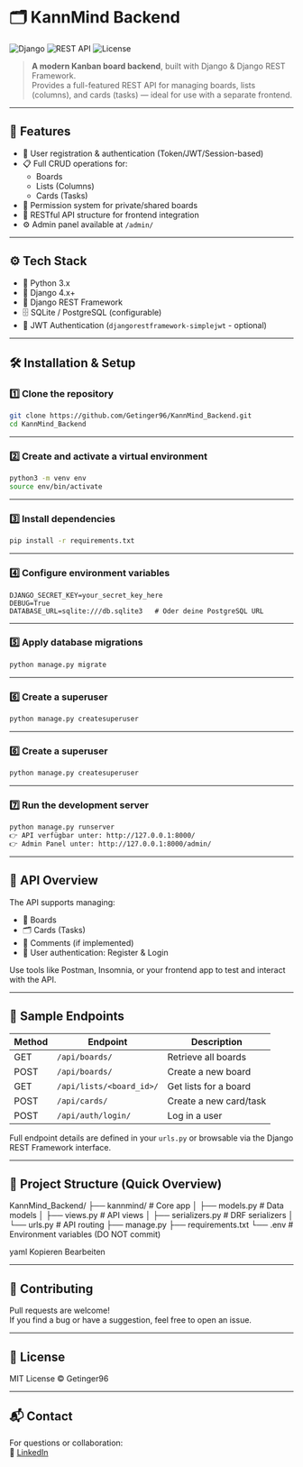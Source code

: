 # 🗂️ KannMind Backend

![Django](https://img.shields.io/badge/Django-4.x+-green.svg)
![REST API](https://img.shields.io/badge/REST-API-blue.svg)
![License](https://img.shields.io/github/license/Getinger96/KannMind_Backend)

> **A modern Kanban board backend**, built with Django & Django REST Framework.  
> Provides a full-featured REST API for managing boards, lists (columns), and cards (tasks) — ideal for use with a separate frontend.

---

## 🚀 Features

- 🔐 User registration & authentication (Token/JWT/Session-based)
- 📋 Full CRUD operations for:
  - Boards
  - Lists (Columns)
  - Cards (Tasks)
- 👥 Permission system for private/shared boards
- 🧩 RESTful API structure for frontend integration
- ⚙️ Admin panel available at `/admin/`

---

## ⚙️ Tech Stack

- 🐍 Python 3.x  
- 🧬 Django 4.x+  
- 🔌 Django REST Framework  
- 🗄️ SQLite / PostgreSQL (configurable)  
- 🔐 JWT Authentication (`djangorestframework-simplejwt` - optional)

---

## 🛠️ Installation & Setup

### 1️⃣ Clone the repository

```bash
git clone https://github.com/Getinger96/KannMind_Backend.git
cd KannMind_Backend
```

---

### 2️⃣ Create and activate a virtual environment

```bash
python3 -m venv env
source env/bin/activate   
```

---

### 3️⃣ Install dependencies

```bash
pip install -r requirements.txt
```

---


### 4️⃣ Configure environment variables

```env
DJANGO_SECRET_KEY=your_secret_key_here
DEBUG=True
DATABASE_URL=sqlite:///db.sqlite3   # Oder deine PostgreSQL URL
```

---

### 5️⃣ Apply database migrations

```bash
python manage.py migrate
```

---

### 6️⃣ Create a superuser

```bash
python manage.py createsuperuser
```

---


### 6️⃣ Create a superuser

```bash
python manage.py createsuperuser
```

---

### 7️⃣ Run the development server

```bash
python manage.py runserver
👉 API verfügbar unter: http://127.0.0.1:8000/
👉 Admin Panel unter: http://127.0.0.1:8000/admin/
```

----

## 📖 API Overview

The API supports managing:

- 🧩 Boards  
- 🗂️ Cards (Tasks)  
- 💬 Comments (if implemented)  
- 👤 User authentication: Register & Login  

Use tools like Postman, Insomnia, or your frontend app to test and interact with the API.

---

## 🧪 Sample Endpoints

| Method | Endpoint              | Description              |
|--------|-----------------------|--------------------------|
| GET    | `/api/boards/`        | Retrieve all boards      |
| POST   | `/api/boards/`        | Create a new board       |
| GET    | `/api/lists/<board_id>/` | Get lists for a board   |
| POST   | `/api/cards/`         | Create a new card/task   |
| POST   | `/api/auth/login/`    | Log in a user            |

Full endpoint details are defined in your `urls.py` or browsable via the Django REST Framework interface.

---

## 📂 Project Structure (Quick Overview)

KannMind_Backend/
├── kannmind/ # Core app
│ ├── models.py # Data models
│ ├── views.py # API views
│ ├── serializers.py # DRF serializers
│ └── urls.py # API routing
├── manage.py
├── requirements.txt
└── .env # Environment variables (DO NOT commit)

yaml
Kopieren
Bearbeiten

---

## 🤝 Contributing

Pull requests are welcome!  
If you find a bug or have a suggestion, feel free to open an issue.

---

## 📄 License

MIT License © Getinger96

---

## 📬 Contact

For questions or collaboration:  
📘 [LinkedIn](https://www.linkedin.com/in/erich-getinger-45536a255/)







